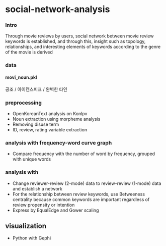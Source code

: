 # social-network-analysis

### Intro
Through movie reviews by users, social network between movie review keywords is established, and through this, insight such as topology, relationships, and interesting elements of keywords according to the genre of the movie is derived

### data

#### movi_noun.pkl
공조 / 아이캔스피크 / 완벽한 타인

### preprocessing

- OpenKoreanText analysis on Konlpv
- Noun extraction using morpheme analysis
- Removing disuse term
- ID, review, rating variable extraction

### analysis with frequency-word curve graph

- Compare frequency with the number of word by frequency, grouped with unique words

### analysis with 

- Change reviewer-review (2-mode) data to review-review (1-mode) data and establish a network
- For the relationship between review keywords, use Betweeness centrality because common keywords are important regardless of review propensity or intention
- Express by EqualEdge and Gower scaling

## visualization

- Python with Gephi
